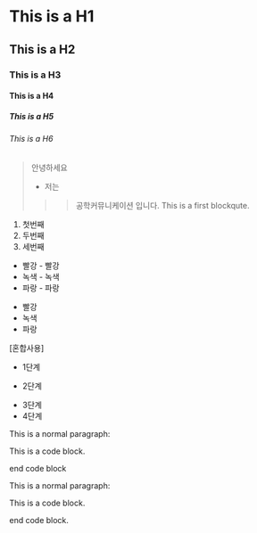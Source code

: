 # This is a H1
## This is a H2
### This is a H3
#### This is a H4
##### This is a H5
###### This is a H6


> 안녕하세요
>+ 저는
>>> 공학커뮤니케이션 입니다.
>>> This is a first blockqute.

1. 첫번째
2. 두번째
3. 세번째

* 빨강   - 빨강
 * 녹색   - 녹색
  * 파랑   - 파랑
 
+ 빨강
 + 녹색
  + 파랑

[혼합사용]
* 1단계
- 2단계
+ 3단계
+ 4단계

This is a normal paragraph:

This is a code block.

end code block

This is a normal paragraph:

This is a code block.

end code block.

